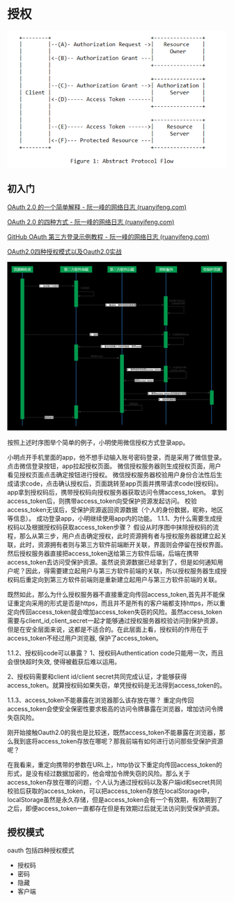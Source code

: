 # 授权

 
![oauth](https://raw.githubusercontent.com/HongXiaoHong/images/main/picture/20230920165625.png)

## 初入门
[OAuth 2.0 的一个简单解释 - 阮一峰的网络日志 (ruanyifeng.com)](https://www.ruanyifeng.com/blog/2019/04/oauth_design.html)

[OAuth 2.0 的四种方式 - 阮一峰的网络日志 (ruanyifeng.com)](https://www.ruanyifeng.com/blog/2019/04/oauth-grant-types.html)

[GitHub OAuth 第三方登录示例教程 - 阮一峰的网络日志 (ruanyifeng.com)](https://www.ruanyifeng.com/blog/2019/04/github-oauth.html)

[OAuth2.0四种授权模式以及Oauth2.0实战](https://blog.csdn.net/NeverFG/article/details/124089339?spm=1001.2101.3001.6650.1&utm_medium=distribute.pc_relevant.none-task-blog-2%7Edefault%7ECTRLIST%7ERate-1-124089339-blog-115609898.235%5Ev38%5Epc_relevant_anti_vip&depth_1-utm_source=distribute.pc_relevant.none-task-blog-2%7Edefault%7ECTRLIST%7ERate-1-124089339-blog-115609898.235%5Ev38%5Epc_relevant_anti_vip&utm_relevant_index=2)

![](https://raw.githubusercontent.com/HongXiaoHong/images/main/picture/20230920165341.png)

按照上述时序图举个简单的例子，小明使用微信授权方式登录app。

小明点开手机里面的app，他不想手动输入账号密码登录，而是采用了微信登录。
点击微信登录按钮，app拉起授权页面。
微信授权服务器则生成授权页面，用户看见授权页面点击确定按钮进行授权。
微信授权服务器校验用户身份合法性后生成请求code，点击确认授权后，页面跳转至app页面并携带请求code(授权码)。
app拿到授权码后，携带授权码向授权服务器获取访问令牌access_token。
拿到access_token后，则携带access_token向受保护资源发起访问。
校验access_token无误后，受保护资源返回资源数据（个人的身份数据，昵称，地区等信息）。
成功登录app，小明继续使用app内的功能。
1.1.1、为什么需要生成授权码以及根据授权码获取access_token步骤？
假设从时序图中抹除授权码的流程，那么从第三步，用户点击确定授权，此时资源拥有者与授权服务器就建立起关联，此时，资源拥有者则与第三方软件前端断开关联，界面则会停留在授权界面。然后授权服务器直接把access_token送给第三方软件后端，后端在携带access_token去访问受保护资源。虽然说资源数据已经拿到了，但是如何通知用户呢？因此，得需要建立起用户与第三方软件前端的关联，所以授权服务器生成授权码后重定向到第三方软件前端则是重新建立起用户与第三方软件前端的关联。

既然如此，那么为什么授权服务器不直接重定向传回access_token,首先并不能保证重定向采用的形式是否是https，而且并不是所有的客户端都支持https，所以重定向传回access_token就会增加access_token失窃的风险。虽然access_token需要与client_id,client_secret一起才能够通过授权服务器校验访问到保护资源，但是在安全层面来说，这都是不适合的。在此层面上看，授权码的作用在于access_token不经过用户浏览器, 保护了access_token。

1.1.2、授权码code可以暴露？
1、授权码Authentication code只能用一次，而且会很快超时失效, 使得被截获后难以运用。

2、授权码需要和client id/client secret共同完成认证，才能够获得access_token。就算授权码如果失窃，单凭授权码是无法得到access_token的。

1.1.3、access_token不能暴露在浏览器那么该存放在哪？
重定向传回access_token会使安全保密性要求极高的访问令牌暴露在浏览器，增加访问令牌失窃风险。

刚开始接触Oauth2.0的我也是比较迷，既然access_token不能暴露在浏览器，那么我到底将access_token存放在哪呢？那我前端有如何进行访问那些受保护资源呢？

在我看来，重定向携带的参数在URL上，http协议下重定向传回access_token的形式，是没有经过数据加密的，他会增加令牌失窃的风险。那么关于access_token存放在哪的问题，个人认为通过授权码以及客户端id和secret共同校验后获取的access_token，可以把access_token存放在localStorage中，localStorage虽然是永久存储，但是access_token会有一个有效期，有效期到了之后，即便access_token一直都存在但是有效期过后就无法访问到受保护资源。

## 授权模式
oauth 包括四种授权模式
- 授权码
- 密码
- 隐藏
- 客户端